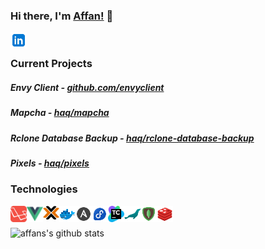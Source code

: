 ### Hi there, I'm [Affan!](https://naffa.me/) 👋

[<img align="left" alt="linkedin" width="26px" src="assets/linkedin.png">](https://linkedin.com/in/affan-haq/)

<br>

### Current Projects

##### Envy Client - [github.com/envyclient](https://github.com/envyclient)
##### Mapcha - [haq/mapcha](https://github.com/haq/mapcha)
##### Rclone Database Backup - [haq/rclone-database-backup](https://github.com/haq/rclone-database-backup)
##### Pixels - [haq/pixels](https://github.com/haq/pixels)

### Technologies

[<img align="left" alt="laravel" width="26px" src="assets/laravel.svg">](http://laravel.com/)
[<img align="left" alt="vue.js" width="26px" src="assets/vuejs.png">](https://vuejs.org/)
[<img align="left" alt="proxmox" width="26px" src="assets/proxmox.png">](https://proxmox.com/)
[<img align="left" alt="docker" width="26px" src="assets/docker.png">](https://docker.com/)
[<img align="left" alt="ansible" width="26px" src="assets/ansible.png">](https://ansible.com/)
[<img align="left" alt="fedora" width="26px" src="assets/fedora.png">](https://getfedora.org/en/server/)
[<img align="left" alt="teamcity" width="26px" src="assets/teamcity.svg">](https://jetbrains.com/teamcity/)
[<img align="left" alt="mariadb" width="26px" src="assets/mariadb.png">](https://mariadb.org/)
[<img align="left" alt="mongodb" width="26px" src="assets/mongodb.png">](https://mongodb.com/)
[<img align="left" alt="redis" width="26px" src="assets/redis.png">](https://redis.io/)

<br>
<br>

<img align="center" alt="affans's github stats" src="https://github-readme-stats.vercel.app/api?username=haq&count_private=true&show_icons=true&include_all_commits=true&theme=dark">

<!--
**haq/haq** is a ✨ _special_ ✨ repository because its `README.md` (this file) appears on your GitHub profile.

Here are some ideas to get you started:

- 🔭 I’m currently working on ...
- 🌱 I’m currently learning ...
- 👯 I’m looking to collaborate on ...
- 🤔 I’m looking for help with ...
- 💬 Ask me about ...
- 😄 Pronouns: ...
- ⚡ Fun fact: ...
-->
